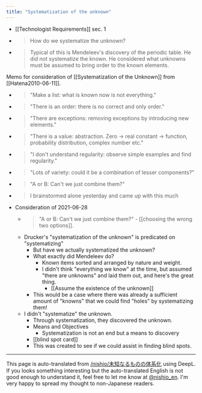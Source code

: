 ```yaml
---
title: "Systematization of the unknown"
---
```


- [[Technologist Requirements]]  sec. 1
- > How do we systematize the unknown?
- > Typical of this is Mendeleev's discovery of the periodic table. He did not systematize the known. He considered what unknowns must be assumed to bring order to the known elements.

Memo for consideration of [[Systematization of the Unknown]] from [[Hatena2010-06-11]].
- >  "Make a list: what is known now is not everything."
- >  "There is an order: there is no correct and only order."
- >  "There are exceptions: removing exceptions by introducing new elements."
- >  "There is a value: abstraction. Zero -> real constant -> function, probability distribution, complex number etc."
- >  "I don't understand regularity: observe simple examples and find regularity."
- >  "Lots of variety: could it be a combination of lesser components?"
- >  "A or B: Can't we just combine them?"
- >  I brainstormed alone yesterday and came up with this much
- Consideration of 2021-06-28
    - >  "A or B: Can't we just combine them?"
            - [[choosing the wrong two options]].
    - Drucker's "systematization of the unknown" is predicated on "systematizing"
        - But have we actually systematized the unknown?
        - What exactly did Mendeleev do?
            - Known items sorted and arranged by nature and weight.
            - I didn't think "everything we know" at the time, but assumed "there are unknowns" and laid them out, and here's the great thing.
                - [[Assume the existence of the unknown]]
        - This would be a case where there was already a sufficient amount of "knowns" that we could find "holes" by systematizing them!
    - I didn't "systematize" the unknown.
        - Through systematization, they discovered the unknown.
        - Means and Objectives
            - Systematization is not an end but a means to discovery
        - [[blind spot card]]
        - This was created to see if we could assist in finding blind spots.

---
This page is auto-translated from [/nishio/未知なるものの体系化](https://scrapbox.io/nishio/未知なるものの体系化) using DeepL. If you looks something interesting but the auto-translated English is not good enough to understand it, feel free to let me know at [@nishio_en](https://twitter.com/nishio_en). I'm very happy to spread my thought to non-Japanese readers.